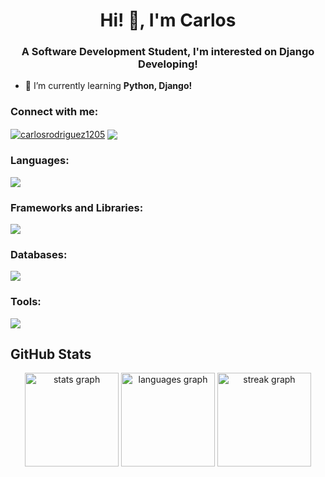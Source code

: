 <h1 align="center">Hi! 👋, I'm Carlos</h1>
<h3 align="center">A Software Development Student, I'm interested on Django Developing!</h3>

- 🌱 I’m currently learning **Python, Django!**

<h3 align="left">Connect with me:</h3>
<p align="left">
<a href="https://linkedin.com/in/carlosrodriguez1205" target="_blank"><img align="center" src="https://skillicons.dev/icons?i=linkedin" alt="carlosrodriguez1205"/></a>
<a href="https://kkrlosdev.netlify.app/" target="_blank"><img align="center" src="https://img.shields.io/badge/my_portfolio-000?style=for-the-badge&logo=ko-fi&logoColor=white"/></a>
</p>

<h3 align="left">Languages:</h3>
<p align="left"> 
  <img src="https://skillicons.dev/icons?i=html,css,js,ts,py"/>
</p>

<h3 align="left">Frameworks and Libraries:</h3>
<p align="left">
  <img src="https://skillicons.dev/icons?i=django,flask,react,nodejs,nextjs,tailwind,astro"/>
</p>

<h3 align="left">Databases:</h3>
<p>
  <img src="https://skillicons.dev/icons?i=mysql,postgres,sqlite"/>
</p>

<h3 align="left">Tools:</h3>
<p align="left">
  <img src="https://skillicons.dev/icons?i=vscode,visualstudio,bootstrap,git,github,notion,bash,ubuntu">
</p>


## GitHub Stats
<div align="center">
  <img src="https://github-readme-stats.vercel.app/api?username=kkrlosdev&hide_title=false&hide_rank=false&show_icons=true&include_all_commits=true&count_private=true&disable_animations=false&theme=dracula&locale=en&hide_border=false&order=1" height="150" alt="stats graph"  />
  <img src="https://github-readme-stats.vercel.app/api/top-langs?username=kkrlosdev&locale=en&hide_title=false&layout=compact&card_width=320&langs_count=4&theme=dracula&hide_border=false&order=2" height="150" alt="languages graph"  />
  <img src="https://streak-stats.demolab.com?user=kkrlosdev&locale=en&mode=daily&theme=dracula&hide_border=false&border_radius=5&order=3" height="150" alt="streak graph"  />
</div>
